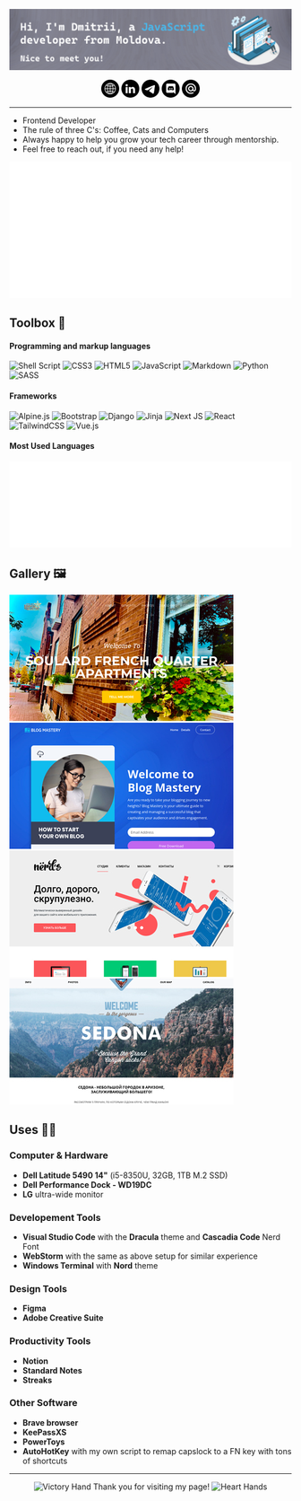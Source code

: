 [![Dmitrii Gherastovschi - JavaScript Developer from Moldova](/assets/images/gh-image.png)](https://gherbetto.dev/)

 <!-- Social icons section -->
<div align="center">
<a href="https://www.gherbetto.dev">
  <img width="32px" src="assets/icons/WWW_black.svg" /></a>
   <a href="www.linkedin.com/in/dmitrii-gherastovschi">
  <img width="32px" src="assets/icons/LinkedIN_black.svg" /></a>
<a href="https://gherbetto.t.me">
  <img width="32px" src="assets/icons/Telegram_black.svg" /></a>
<a href="https://discord.gg/qxbAhFaTRs">
  <img width="32px" src="assets/icons/Discord_black.svg" /></a>
<a href="mailto:dgherastovschi@gmail.com">
  <img width="32px" src="assets/icons/Mail_ru_black.svg" /></a>
<!--   <a href="https://facebook.com/">
  <img width="32px" src="assets/icons/Facebook_black.svg" /></a> -->
</div>

---

<!-- <div align="right">
    <a href="https://app.daily.dev/gherbetto">
    <img
      width="256"
      align="right"
      src="https://raw.githubusercontent.com/gherbetto/gherbetto/master/devcard.svg"
    />
  </a>
 </div> -->

- Frontend Developer
- The rule of three C's: Coffee, Cats and Computers
- Always happy to help you grow your tech career through mentorship. 
- Feel free to reach out, if you need any help!

<!-- <picture><img src="https://raw.githubusercontent.com/gherbetto/gherbetto/master/github-metrics.svg" alt="Gherbetto's profile metrics" /></picture> -->
<a href="https://wakatime.com/@Gherbetto">
  <img src="https://raw.githubusercontent.com/gherbetto/gherbetto/master/metrics.plugin.wakatime.svg" alt="Gherbetto's profile metrics" />
</a>

## Toolbox 🧰

#### Programming and markup languages

![Shell Script](https://img.shields.io/badge/bash-%23121011.svg?style=for-the-badge&logo=gnu-bash&logoColor=white)
![CSS3](https://img.shields.io/badge/css-%231572B6.svg?style=for-the-badge&logo=css3&logoColor=white)
![HTML5](https://img.shields.io/badge/html-%23E34F26.svg?style=for-the-badge&logo=html5&logoColor=white)
![JavaScript](https://img.shields.io/badge/javascript-%23323330.svg?style=for-the-badge&logo=javascript&logoColor=%23F7DF1E)
![Markdown](https://img.shields.io/badge/markdown-%23000000.svg?style=for-the-badge&logo=markdown&logoColor=white)
![Python](https://img.shields.io/badge/python-3670A0?style=for-the-badge&logo=python&logoColor=ffdd54)
![SASS](https://img.shields.io/badge/SASS-hotpink.svg?style=for-the-badge&logo=SASS&logoColor=white)

#### Frameworks

![Alpine.js](https://img.shields.io/badge/alpinejs-white.svg?style=for-the-badge&logo=alpinedotjs&logoColor=%238BC0D0)
![Bootstrap](https://img.shields.io/badge/bootstrap-%238511FA.svg?style=for-the-badge&logo=bootstrap&logoColor=white)
![Django](https://img.shields.io/badge/django-%23092E20.svg?style=for-the-badge&logo=django&logoColor=white)
![Jinja](https://img.shields.io/badge/jinja-white.svg?style=for-the-badge&logo=jinja&logoColor=black)
![Next JS](https://img.shields.io/badge/Next-black?style=for-the-badge&logo=next.js&logoColor=white)
![React](https://img.shields.io/badge/react-%2320232a.svg?style=for-the-badge&logo=react&logoColor=%2361DAFB)
![TailwindCSS](https://img.shields.io/badge/tailwindcss-%2338B2AC.svg?style=for-the-badge&logo=tailwind-css&logoColor=white)
![Vue.js](https://img.shields.io/badge/vuejs-%2335495e.svg?style=for-the-badge&logo=vuedotjs&logoColor=%234FC08D)

#### Most Used Languages

<picture><img src="https://raw.githubusercontent.com/gherbetto/gherbetto/master/metrics.plugin.languages.details.svg" alt="Gherbetto's most used languages" /></picture>

## Gallery 🖼️

<div align="left">
<a href="https://gherbetto.github.io/soulard-french-qtr-apts/"><img alt="Soulard french quarter apartments webpage thumbnail" src="/assets/images/thumbnails/sfqapartments.jpg"></a>
<a href="https://gherbetto.github.io/my-dev-projects/bootstrap5/ebook-website/"><img alt="Sedona webpage thumbnail" src="/assets/images/thumbnails/blog-mastery.jpg"></a>
<a href="https://gherbetto.github.io/nerds/"><img height="225px" alt="Nerd webpage thumbnail" src="/assets/images/thumbnails/nerds.jpg"></a>
<a href="https://gherbetto.github.io/sedona"><img height="225px" alt="Sedona webpage thumbnail" src="/assets/images/thumbnails/sedona.jpg"></a>
</div>



<!--

    Badges that i used, thanks to this repo! https://github.com/Ileriayo/markdown-badges
    also custom badge for the missing logos, was possible with https://custom-icon-badges.demolab.com/ by https://github.com/DenverCoder1

<a href="https://obsidian.md/"><img alt="Obsidian" src="https://custom-icon-badges.demolab.com/badge/Obsidian-7952B3?logoColor=white&logo=Obsidian"></a>
<a href="#"><img alt="Dark Reader" src="https://img.shields.io/badge/-Dark%20Reader-141E24?logo=dark-reader&logoColor=white"></a>
<a href="https://music.apple.com/profile/gherbetto"><img alt="Apple Music" src="https://img.shields.io/badge/Apple_Music-9933CC?logo=apple-music&logoColor=white"></a>
<a href="https://headsetapp.co/"><img alt="Headset" src="https://custom-icon-badges.demolab.com/badge/Headset-gray?logoColor=white&logo=Headset"></a>
<a href="#"><img alt="Cube CSS" src="https://custom-icon-badges.demolab.com/badge/Cube CSS-white?logoColor=black&logo=cubecss"></a>
-->

## Uses 🧑‍💻

### Computer & Hardware

- **Dell Latitude 5490 14"** (i5-8350U, 32GB, 1TB M.2 SSD)
- **Dell Performance Dock - WD19DC**  
- **LG** ultra-wide monitor

### Developement Tools

- **Visual Studio Code** with the **Dracula** theme and **Cascadia Code** Nerd Font
- **WebStorm** with the same as above setup for similar experience
- **Windows Terminal** with **Nord** theme


### Design Tools

- **Figma**
- **Adobe Creative Suite**

### Productivity Tools

- **Notion**
- **Standard Notes**
- **Streaks**

### Other Software

- **Brave browser**
- **KeePassXS**
- **PowerToys**
- **AutoHotKey** with my own script to remap capslock to a FN key with tons of shortcuts

---

<!-- Typing SVG by DenverCoder1 - https://github.com/DenverCoder1/readme-typing-svg -->

<!-- <p align="center">
  <img src="https://readme-typing-svg.demolab.com?font=Fira+Code&size=17&pause=1000&center=true&vCenter=true&color=DEDEDE&background=0b0c10&width=235&lines=Front-end+web+developer;Design+experience+6y.;Always+learning" alt="Typing SVG">
 </p> -->

<p align="center">
<img src="https://raw.githubusercontent.com/Tarikul-Islam-Anik/Animated-Fluent-Emojis/master/Emojis/Hand%20gestures/Victory%20Hand.png" alt="Victory Hand" width="25" height="25" />
  Thank you for visiting my page!
  <img src="https://raw.githubusercontent.com/Tarikul-Islam-Anik/Animated-Fluent-Emojis/master/Emojis/Hand%20gestures/Heart%20Hands.png" alt="Heart Hands" width="25" height="25" />
  </p>
